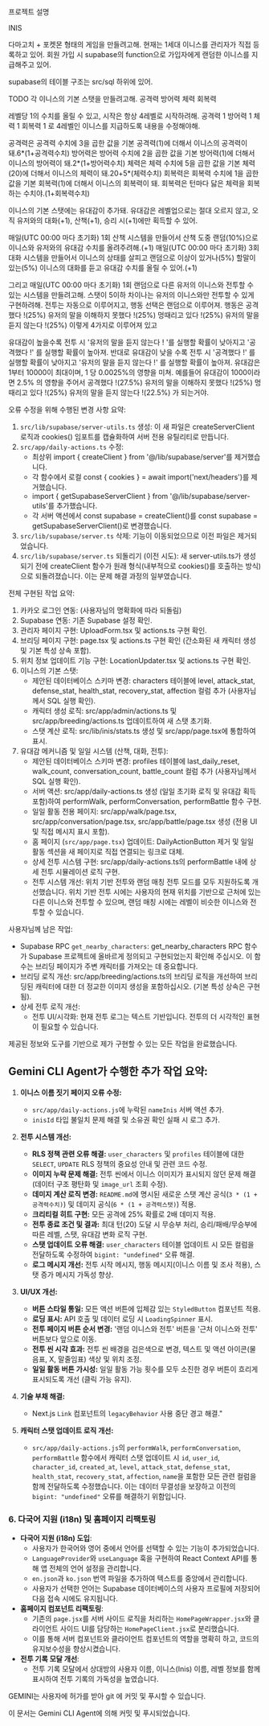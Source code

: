 프로젝트 설명

INIS

다마고치 + 포켓몬 형태의 게임을 만들려고해. 
현재는 1세대 이니스를 관리자가 직접 등록하고 있어. 
회원 가입 시 supabase의 function으로 가입자에게 랜덤한 이니스를 지급해주고 있어.

supabase의 테이블 구조는 src/sql 하위에 있어.

TODO
각 이니스의 기본 스탯을 만들려고해. 
공격력
방어력
체력
회복력

레벨당 1의 수치를 올릴 수 있고, 시작은 항상 4레벨로 시작하려해.
공격력 1
방어력 1
체력 1
회복력 1
로 4레벨인 이니스를 지급하도록 내용을 수정해야해.

공격력은 공격력 수치에 3을 곱한 값을 기본 공격력(1)에 더해서 이니스의 공격력이 돼.6*(1+공격력수치)
방어력은 방어력 수치에 2을 곱한 값을 기본 방어력(1)에 더해서 이니스의 방어력이 돼.2*(1+방어력수치)
체력은 체력 수치에 5을 곱한 값을 기본 체력(20)에 더해서 이니스의 체력이 돼.20+5*(체력수치)
회복력은 회복력 수치에 1을 곱한 값을 기본 회복력(1)에 더해서 이니스의 회복력이 돼. 회복력은 턴마다 닳은 체력을 회복하는 수치야.(1+회복력수치)


이니스의 기본 스탯에는 유대감이 추가돼.
유대감은 레벨업으로는 절대 오르지 않고, 오직 유저와의 대화(+1), 산책(+1), 승리 시(+1)에만 획득할 수 있어.

매일(UTC 00:00 마다 초기화) 1회 산책 시스템을 만들어서 산책 도중 랜덤(10%)으로 이니스와 유저와의 유대감 수치를 올려주려해.(+1)
매일(UTC 00:00 마다 초기화) 3회 대화 시스템을 만들어서 이니스의 상태를 살피고 랜덤으로 이상이 있거나(5%) 할말이 있는(5%) 이니스의 대화를 듣고 유대감 수치를 올릴 수 있어.(+1)

그리고 매일(UTC 00:00 마다 초기화) 1회 랜덤으로 다른 유저의 이니스와 전투할 수 있는 시스템을 만들려고해.
스탯이 5이하 차이나는 유저의 이니스와만 전투할 수 있게 구현하려해.
전투는 자동으로 이루어지고, 행동 선택은 랜덤으로 이루어져.
행동은 
공격했다 !(25%)
유저의 말을 이해하지 못했다 !(25%)
멍때리고 있다 !(25%)
유저의 말을 듣지 않는다 !(25%)
이렇게 4가지로 이루어져 있고

유대감이 높을수록 전투 시 '유저의 말을 듣지 않는다 ! '를 실행할 확률이 낮아지고 '공격했다 !' 를 실행할 확률이 높아져.
반대로 유대감이 낮을 수록 전투 시 '공격했다 !' 를 실행할 확률이 낮아지고 '유저의 말을 듣지 않는다 !' 를 실행할 확률이 높아져.
유대감은 1부터 10000이 최대이며, 1 당 0.0025%의 영향을 미쳐.
예를들어 유대감이 1000이라면 2.5% 의 영향을 주어서
공격했다 !(27.5%)
유저의 말을 이해하지 못했다 !(25%)
멍때리고 있다 !(25%)
유저의 말을 듣지 않는다 !(22.5%)
가 되는거야.



오류 수정을 위해 수행된 변경 사항 요약:

1. `src/lib/supabase/server-utils.ts` 생성: 이 새 파일은 createServerClient 로직과 cookies() 임포트를 캡슐화하여 서버 전용 유틸리티로 만듭니다.
2. `src/app/daily-actions.ts` 수정:
    * 최상위 import { createClient } from '@/lib/supabase/server'를 제거했습니다.
    * 각 함수에서 로컬 const { cookies } = await import('next/headers')를 제거했습니다.
    * import { getSupabaseServerClient } from '@/lib/supabase/server-utils'를 추가했습니다.
    * 각 서버 액션에서 const supabase = createClient()를 const supabase = getSupabaseServerClient()로 변경했습니다.
3. `src/lib/supabase/server.ts` 삭제: 기능이 이동되었으므로 이전 파일은 제거되었습니다.
4. `src/lib/supabase/server.ts` 되돌리기 (이전 시도): 새 server-utils.ts가 생성되기 전에 createClient 함수가 원래 형식(내부적으로 cookies()를
   호출하는 방식)으로 되돌려졌습니다. 이는 문제 해결 과정의 일부였습니다.

전체 구현된 작업 요약:

1. 카카오 로그인 연동: (사용자님의 명확화에 따라 되돌림)
2. Supabase 연동: 기존 Supabase 설정 확인.
3. 관리자 페이지 구현: UploadForm.tsx 및 actions.ts 구현 확인.
4. 브리딩 페이지 구현: page.tsx 및 actions.ts 구현 확인 (간소화된 새 캐릭터 생성 및 기본 특성 상속 포함).
5. 위치 정보 업데이트 기능 구현: LocationUpdater.tsx 및 actions.ts 구현 확인.
6. 이니스의 기본 스탯:
    * 제안된 데이터베이스 스키마 변경: characters 테이블에 level, attack_stat, defense_stat, health_stat, recovery_stat, affection 컬럼 추가
      (사용자님께서 SQL 실행 확인).
    * 캐릭터 생성 로직: src/app/admin/actions.ts 및 src/app/breeding/actions.ts 업데이트하여 새 스탯 초기화.
    * 스탯 계산 로직: src/lib/inis/stats.ts 생성 및 src/app/page.tsx에 통합하여 표시.
7. 유대감 메커니즘 및 일일 시스템 (산책, 대화, 전투):
    * 제안된 데이터베이스 스키마 변경: profiles 테이블에 last_daily_reset, walk_count, conversation_count, battle_count 컬럼 추가 (사용자님께서
      SQL 실행 확인).
    * 서버 액션: src/app/daily-actions.ts 생성 (일일 초기화 로직 및 유대감 획득 포함)하여 performWalk, performConversation, performBattle 함수
      구현.
    * 일일 활동 전용 페이지: src/app/walk/page.tsx, src/app/conversation/page.tsx, src/app/battle/page.tsx 생성 (전용 UI 및 직접 메시지 표시
      포함).
    * 홈 페이지 (`src/app/page.tsx`) 업데이트: DailyActionButton 제거 및 일일 활동 섹션을 새 페이지로 직접 연결되는 링크로 대체.
    * 상세 전투 시스템 구현: src/app/daily-actions.ts의 performBattle 내에 상세 전투 시뮬레이션 로직 구현.
    * 전투 시스템 개선: 위치 기반 전투와 랜덤 매칭 전투 모드를 모두 지원하도록 개선했습니다. 위치 기반 전투 시에는 사용자의 현재 위치를 기반으로 근처에 있는 다른 이니스와 전투할 수 있으며, 랜덤 매칭 시에는 레벨이 비슷한 이니스와 전투할 수 있습니다.

사용자님께 남은 작업:

* Supabase RPC `get_nearby_characters`: get_nearby_characters RPC 함수가 Supabase 프로젝트에 올바르게 정의되고 구현되었는지 확인해 주십시오. 이
  함수는 브리딩 페이지가 주변 캐릭터를 가져오는 데 중요합니다.
* 브리딩 로직 개선: src/app/breeding/actions.ts의 브리딩 로직을 개선하여 브리딩된 캐릭터에 대한 더 정교한 이미지 생성을 포함하십시오. (기본 특성
  상속은 구현됨).
* 상세 전투 로직 개선:
    * 전투 UI/시각화: 현재 전투 로그는 텍스트 기반입니다. 전투의 더 시각적인 표현이 필요할 수 있습니다.

제공된 정보와 도구를 기반으로 제가 구현할 수 있는 모든 작업을 완료했습니다.

## Gemini CLI Agent가 수행한 추가 작업 요약:

1.  **이니스 이름 짓기 페이지 오류 수정:**
    *   `src/app/daily-actions.js`에 누락된 `nameInis` 서버 액션 추가.
    *   `inisId` 타입 불일치 문제 해결 및 소유권 확인 실패 시 로그 추가.

2.  **전투 시스템 개선:**
    *   **RLS 정책 관련 오류 해결:** `user_characters` 및 `profiles` 테이블에 대한 `SELECT`, `UPDATE` RLS 정책의 중요성 안내 및 관련 코드 수정.
    *   **이미지 누락 문제 해결:** 전투 씬에서 이니스 이미지가 표시되지 않던 문제 해결 (데이터 구조 평탄화 및 `image_url` 조회 수정).
    *   **데미지 계산 로직 변경:** `README.md`에 명시된 새로운 스탯 계산 공식(`3 * (1 + 공격력수치)`) 및 데미지 공식(`6 * (1 + 공격력스탯)`) 적용.
    *   **크리티컬 히트 구현:** 모든 공격에 25% 확률로 2배 데미지 적용.
    *   **전투 종료 조건 및 결과:** 최대 턴(20) 도달 시 무승부 처리, 승리/패배/무승부에 따른 레벨, 스탯, 유대감 변화 로직 구현.
    *   **스탯 업데이트 오류 해결:** `user_characters` 테이블 업데이트 시 모든 컬럼을 전달하도록 수정하여 `bigint: "undefined"` 오류 해결.
    *   **로그 메시지 개선:** 전투 시작 메시지, 행동 메시지(이니스 이름 및 조사 적용), 스탯 증가 메시지 가독성 향상.

3.  **UI/UX 개선:**
    *   **버튼 스타일 통일:** 모든 액션 버튼에 입체감 있는 `StyledButton` 컴포넌트 적용.
    *   **로딩 표시:** API 호출 및 데이터 로딩 시 `LoadingSpinner` 표시.
    *   **전투 페이지 버튼 순서 변경:** '랜덤 이니스와 전투' 버튼을 '근처 이니스와 전투' 버튼보다 앞으로 이동.
    *   **전투 씬 시각 효과:** 전투 씬 배경을 검은색으로 변경, 텍스트 및 액션 아이콘(물음표, X, 말줄임표) 색상 및 위치 조정.
    *   **일일 활동 버튼 가시성:** 일일 활동 가능 횟수를 모두 소진한 경우 버튼이 흐리게 표시되도록 개선 (클릭 가능 유지).

4.  **기술 부채 해결:**
    *   Next.js `Link` 컴포넌트의 `legacyBehavior` 사용 중단 경고 해결."

5.  **캐릭터 스탯 업데이트 로직 개선:**
    *   `src/app/daily-actions.js`의 `performWalk`, `performConversation`, `performBattle` 함수에서 캐릭터 스탯 업데이트 시 `id`, `user_id`, `character_id`, `created_at`, `level`, `attack_stat`, `defense_stat`, `health_stat`, `recovery_stat`, `affection`, `name`을 포함한 모든 관련 컬럼을 함께 전달하도록 수정했습니다. 이는 데이터 무결성을 보장하고 이전의 `bigint: "undefined"` 오류를 해결하기 위함입니다.

### 6. 다국어 지원 (i18n) 및 홈페이지 리팩토링
- **다국어 지원 (i18n) 도입**:
    - 사용자가 한국어와 영어 중에서 언어를 선택할 수 있는 기능이 추가되었습니다.
    - `LanguageProvider`와 `useLanguage` 훅을 구현하여 React Context API를 통해 앱 전체의 언어 설정을 관리합니다.
    - `en.json`과 `ko.json` 번역 파일을 추가하여 텍스트를 중앙에서 관리합니다.
    - 사용자가 선택한 언어는 Supabase 데이터베이스의 사용자 프로필에 저장되어 다음 접속 시에도 유지됩니다.
- **홈페이지 컴포넌트 리팩토링**:
    - 기존의 `page.jsx`를 서버 사이드 로직을 처리하는 `HomePageWrapper.jsx`와 클라이언트 사이드 UI를 담당하는 `HomePageClient.jsx`로 분리했습니다.
    - 이를 통해 서버 컴포넌트와 클라이언트 컴포넌트의 역할을 명확히 하고, 코드의 유지보수성을 향상시켰습니다.
- **전투 기록 모달 개선**:
    - 전투 기록 모달에서 상대방의 사용자 이름, 이니스(Inis) 이름, 레벨 정보를 함께 표시하여 전투 기록의 가독성을 높였습니다.

GEMINI는 사용자에 허가를 받아 git 에 커밋 및 푸시할 수 있습니다.

이 문서는 Gemini CLI Agent에 의해 커밋 및 푸시되었습니다.